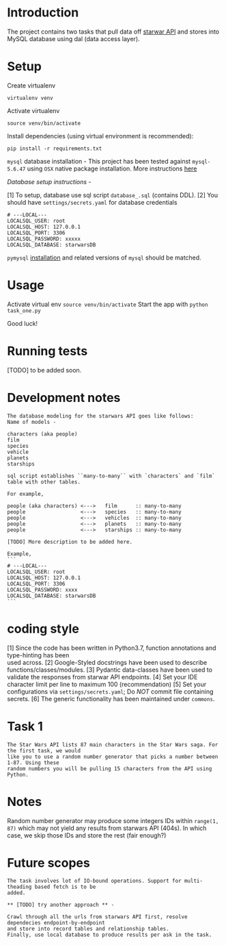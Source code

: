 # Introduction

The project contains two tasks that pull data off [starwar API](https://swapi.co) and stores into 
MySQL database using dal (data access layer).

# Setup
Create virtualenv

```
virtualenv venv
```
Activate virtualenv

```
source venv/bin/activate
```

Install dependencies (using virtual environment is recommended):
```
pip install -r requirements.txt
```

`mysql` database installation - 
This project has been tested against `mysql-5.6.47` using `OSX` native package installation. More
instructions [here](https://dev.mysql.com/doc/refman/5.6/en/osx-installation-pkg.html) 

*Database setup instructions -*

[1] To setup, database use sql script `database_.sql` (contains DDL).
[2] You should have `settings/secrets.yaml` for database credentials

```
# ---LOCAL---
LOCALSQL_USER: root
LOCALSQL_HOST: 127.0.0.1
LOCALSQL_PORT: 3306
LOCALSQL_PASSWORD: xxxxx
LOCALSQL_DATABASE: starwarsDB
```

`pymysql` [installation](https://pymysql.readthedocs.io/en/latest/user/installation.html) and 
related versions of `mysql` should be matched.

# Usage
Activate virtual env `source venv/bin/activate`
Start the app with `python task_one.py`

Good luck!

# Running tests

[TODO] to be added soon.

# Development notes


    The database modeling for the starwars API goes like follows: 
    Name of models -
    
    characters (aka people)    
    film          
    species                   
    vehicle                   
    planets                   
    starships                 
    
    sql script establishes ``many-to-many`` with `characters` and `film` table with other tables.
    
    For example,
    
    people (aka characters) <--->   film      :: many-to-many
    people                  <--->   species   :: many-to-many 
    people                  <--->   vehicles  :: many-to-many
    people                  <--->   planets   :: many-to-many
    people                  <--->   starships :: many-to-many
    
    [TODO] More description to be added here.
    
    Example, 
    ```
    # ---LOCAL---
    LOCALSQL_USER: root
    LOCALSQL_HOST: 127.0.0.1
    LOCALSQL_PORT: 3306
    LOCALSQL_PASSWORD: xxxx
    LOCALSQL_DATABASE: starwarsDB
    ```

# coding style

[1] Since the code has been written in Python3.7, function annotations and type-hinting has been  
    used across.
[2] Google-Styled docstrings have been used to describe functions/classes/modules.
[3] Pydantic data-classes have been used to validate the responses from starwar API endpoints.
[4] Set your IDE character limit per line to maximum 100 (recommendation)
[5] Set your configurations via ``settings/secrets.yaml``; Do *NOT* commit file containing secrets.
[6] The generic functionality has been maintained under ``commons``.
    
# Task 1

    The Star Wars API lists 87 main characters in the Star Wars saga. For the first task, we would
    like you to use a random number generator that picks a number between 1-87. Using these
    random numbers you will be pulling 15 characters from the API using Python.
    
# Notes

Random number generator may produce some integers IDs within `range(1, 87)` which may not yield any
results from starwars API (404s). In which case, we skip those IDs and store the rest (fair enough?)


# Future scopes

    The task involves lot of IO-bound operations. Support for multi-theading based fetch is to be 
    added.
    
    ** [TODO] try another approach ** - 
    
    Crawl through all the urls from starwars API first, resolve dependecies endpoint-by-endpoint 
    and store into record tables and relationship tables.
    Finally, use local database to produce results per ask in the task.
                       
    

